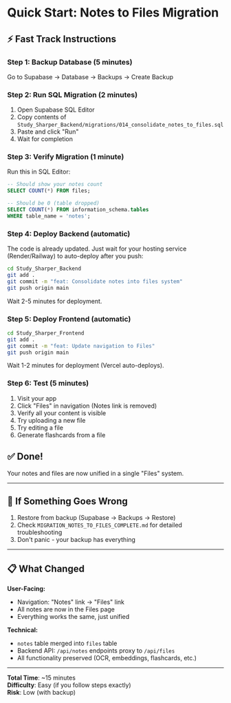 # Quick Start: Notes to Files Migration

## ⚡ Fast Track Instructions

### Step 1: Backup Database (5 minutes)
Go to Supabase → Database → Backups → Create Backup

### Step 2: Run SQL Migration (2 minutes)
1. Open Supabase SQL Editor
2. Copy contents of `Study_Sharper_Backend/migrations/014_consolidate_notes_to_files.sql`
3. Paste and click "Run"
4. Wait for completion

### Step 3: Verify Migration (1 minute)
Run this in SQL Editor:
```sql
-- Should show your notes count
SELECT COUNT(*) FROM files;

-- Should be 0 (table dropped)
SELECT COUNT(*) FROM information_schema.tables 
WHERE table_name = 'notes';
```

### Step 4: Deploy Backend (automatic)
The code is already updated. Just wait for your hosting service (Render/Railway) to auto-deploy after you push:

```bash
cd Study_Sharper_Backend
git add .
git commit -m "feat: Consolidate notes into files system"
git push origin main
```

Wait 2-5 minutes for deployment.

### Step 5: Deploy Frontend (automatic)
```bash
cd Study_Sharper_Frontend
git add .
git commit -m "feat: Update navigation to Files"
git push origin main
```

Wait 1-2 minutes for deployment (Vercel auto-deploys).

### Step 6: Test (5 minutes)
1. Visit your app
2. Click "Files" in navigation (Notes link is removed)
3. Verify all your content is visible
4. Try uploading a new file
5. Try editing a file
6. Generate flashcards from a file

## ✅ Done!

Your notes and files are now unified in a single "Files" system.

---

## 🚨 If Something Goes Wrong

1. Restore from backup (Supabase → Backups → Restore)
2. Check `MIGRATION_NOTES_TO_FILES_COMPLETE.md` for detailed troubleshooting
3. Don't panic - your backup has everything

---

## 📋 What Changed

**User-Facing:**
- Navigation: "Notes" link → "Files" link
- All notes are now in the Files page
- Everything works the same, just unified

**Technical:**
- `notes` table merged into `files` table
- Backend API: `/api/notes` endpoints proxy to `/api/files`
- All functionality preserved (OCR, embeddings, flashcards, etc.)

---

**Total Time**: ~15 minutes  
**Difficulty**: Easy (if you follow steps exactly)  
**Risk**: Low (with backup)
